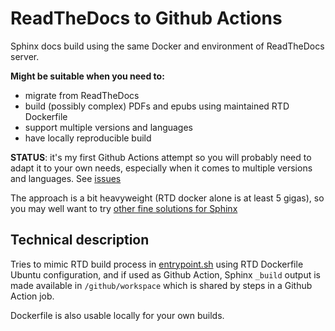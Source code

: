 
# ReadTheDocs to Github Actions

Sphinx docs build using the same Docker and environment of ReadTheDocs server.

**Might be suitable when you need to:**

- migrate from ReadTheDocs
- build (possibly complex) PDFs and epubs using maintained RTD Dockerfile 
- support multiple versions and languages
- have locally reproducible build

**STATUS**: it's my first Github Actions attempt so you will probably need to adapt it to your own needs, especially when it comes to multiple versions and languages. See [issues](https://github.com/DavidLeoni/readthedocs-to-actions/issues)

The approach is a bit heavyweight (RTD docker alone is at least 5 gigas), so you may well want to try [other fine solutions for Sphinx](https://github.com/ammaraskar/sphinx-action) 

## Technical description

Tries to mimic RTD build process in [entrypoint.sh](entrypoint.sh) using RTD Dockerfile Ubuntu configuration, and if used as Github Action, Sphinx `_build` output is made available in `/github/workspace` which is shared by steps in a Github Action job.

Dockerfile is also usable locally for your own builds.

